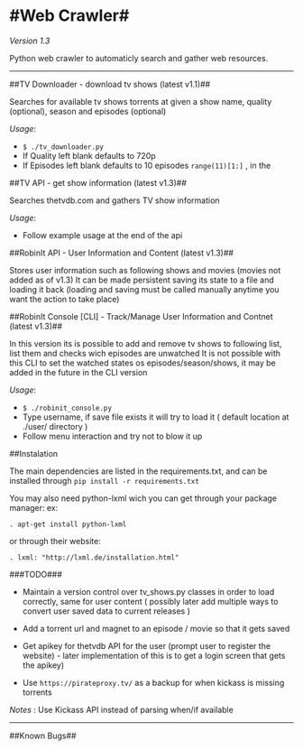 #Web Crawler#
================================

*Version 1.3*

Python web crawler to automaticly search and gather web resources.

--------------------------------

##TV Downloader - download tv shows (latest v1.1)##

Searches for available tv shows torrents at given a show name, quality (optional), season and episodes (optional)

*Usage*:

- `$ ./tv_downloader.py`
- If Quality left blank defaults to 720p
- If Episodes left blank defaults to 10 episodes `range(11)[1:]` , in the

##TV API - get show information (latest v1.3)##

Searches thetvdb.com and gathers TV show information

*Usage*:

- Follow example usage at the end of the api

##RobinIt API - User Information and Content (latest v1.3)##

Stores user information such as following shows and movies (movies not added as of v1.3)
It can be made persistent saving its state to a file and loading it back (loading and saving must be called manually anytime you want the action to take place)

##RobinIt Console [CLI] - Track/Manage User Information and Contnet (latest v1.3)##

In this version its is possible to add and remove tv shows to following list, list them and checks wich episodes are unwatched
It is not possible with this CLI to set the watched states os episodes/season/shows, it may be added in the future in the CLI version

*Usage*:

- `$ ./robinit_console.py`
- Type username, if save file exists it will try to load it ( default location at ./user/ directory )
- Follow menu interaction and try not to blow it up


##Instalation

The main dependencies are listed in the requirements.txt, and can be installed through `pip install -r requirements.txt`

You may also need python-lxml wich you can get through your package manager:
ex:

	. apt-get install python-lxml

or through their website:

	. lxml: "http://lxml.de/installation.html"

###TODO###

- Maintain a version control over tv_shows.py classes in order to load correctly, same for user content ( possibly later add multiple ways to convert user saved data to current releases )

- Add a torrent url and magnet to an episode / movie so that it gets saved

- Get apikey for thetvdb API for the user (prompt user to register the website) - later implementation of this is to get a login screen that gets the apikey)

- Use `https://pirateproxy.tv/` as a backup for when kickass is missing torrents

*Notes* : Use Kickass API instead of parsing when/if available

--------------------------------

##Known Bugs##


